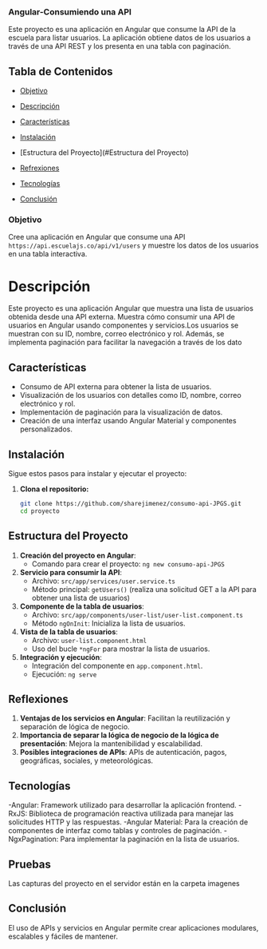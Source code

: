 ### Angular-Consumiendo una API
Este proyecto es una aplicación en Angular que consume la API de la escuela para listar usuarios. La aplicación obtiene datos de los usuarios a través de una API REST y los presenta en una tabla con paginación.


## Tabla de Contenidos
- [Objetivo](#objetivo)

- [Descripción](#descripción)
- [Características](#características)
- [Instalación](#instalación)
- [Estructura del Proyecto](#Estructura del Proyecto)
- [Refrexiones](#Reflexiones)
- [Tecnologías](#tecnologías)

- [Conclusión](#conclusión)
### Objetivo
Cree una aplicación en Angular que consume una API `https://api.escuelajs.co/api/v1/users` y muestre los datos de los usuarios en una tabla interactiva.


# Descripción

Este proyecto es una aplicación Angular que muestra una lista de usuarios obtenida desde una API externa. Muestra cómo consumir una API de usuarios en Angular usando componentes y servicios.Los usuarios se muestran con su ID, nombre, correo electrónico y rol. Además, se implementa paginación para facilitar la navegación a través de los dato
## Características

- Consumo de API externa para obtener la lista de usuarios.
- Visualización de los usuarios con detalles como ID, nombre, correo electrónico y rol.
- Implementación de paginación para la visualización de datos.
- Creación de una interfaz usando Angular Material y componentes personalizados.
## Instalación

Sigue estos pasos para instalar y ejecutar el proyecto:

1. **Clona el repositorio:**

   ```bash
   git clone https://github.com/sharejimenez/consumo-api-JPGS.git
   cd proyecto
## Estructura del Proyecto
1. **Creación del proyecto en Angular**: 
   - Comando para crear el proyecto: `ng new consumo-api-JPGS`
2. **Servicio para consumir la API**: 
   - Archivo: `src/app/services/user.service.ts`
   - Método principal: `getUsers()` (realiza una solicitud GET a la API para obtener una lista de usuarios)
3. **Componente de la tabla de usuarios**:
   - Archivo: `src/app/components/user-list/user-list.component.ts`
   - Método `ngOnInit`: Inicializa la lista de usuarios.
4. **Vista de la tabla de usuarios**:
   - Archivo: `user-list.component.html`
   - Uso del bucle `*ngFor` para mostrar la lista de usuarios.
5. **Integración y ejecución**:
   - Integración del componente en `app.component.html`.
   - Ejecución: `ng serve`

## Reflexiones
1. **Ventajas de los servicios en Angular**: Facilitan la reutilización y separación de lógica de negocio.
2. **Importancia de separar la lógica de negocio de la lógica de presentación**: Mejora la mantenibilidad y escalabilidad.
3. **Posibles integraciones de APIs**: APIs de autenticación, pagos, geográficas, sociales, y meteorológicas.
## Tecnologías
-Angular: Framework utilizado para desarrollar la aplicación frontend.
-RxJS: Biblioteca de programación reactiva utilizada para manejar las solicitudes HTTP y las respuestas.
-Angular Material: Para la creación de componentes de interfaz como tablas y controles de paginación.
-NgxPagination: Para implementar la paginación en la lista de usuarios.
## Pruebas
Las capturas del proyecto en el servidor están en la carpeta imagenes
## Conclusión
El uso de APIs y servicios en Angular permite crear aplicaciones modulares, escalables y fáciles de mantener.
